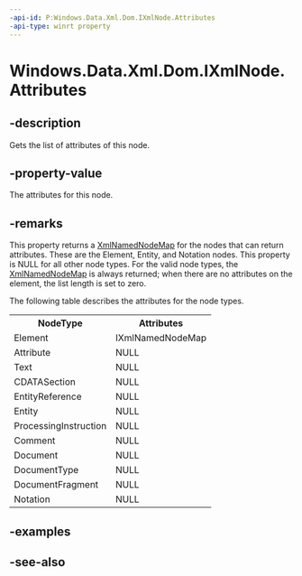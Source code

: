 ----api-id: P:Windows.Data.Xml.Dom.IXmlNode.Attributes
-api-type: winrt property
---<!-- Property syntaxpublic Windows.Data.Xml.Dom.XmlNamedNodeMap Attributes { get; }--># Windows.Data.Xml.Dom.IXmlNode.Attributes## -descriptionGets the list of attributes of this node.## -property-valueThe attributes for this node.## -remarksThis property returns a [XmlNamedNodeMap](xmlnamednodemap.md) for the nodes that can return attributes. These are the Element, Entity, and Notation nodes. This property is NULL for all other node types. For the valid node types, the [XmlNamedNodeMap](xmlnamednodemap.md) is always returned; when there are no attributes on the element, the list length is set to zero.The following table describes the attributes for the node types.<table>   <tr><th>NodeType</th><th>Attributes</th></tr>   <tr><td>Element</td><td>IXmlNamedNodeMap</td></tr>   <tr><td>Attribute</td><td>NULL</td></tr>   <tr><td>Text</td><td>NULL</td></tr>   <tr><td>CDATASection</td><td>NULL</td></tr>   <tr><td>EntityReference</td><td>NULL</td></tr>   <tr><td>Entity</td><td>NULL</td></tr>   <tr><td>ProcessingInstruction</td><td>NULL</td></tr>   <tr><td>Comment</td><td>NULL</td></tr>   <tr><td>Document</td><td>NULL</td></tr>   <tr><td>DocumentType</td><td>NULL</td></tr>   <tr><td>DocumentFragment</td><td>NULL</td></tr>   <tr><td>Notation</td><td>NULL</td></tr></table>## -examples## -see-also